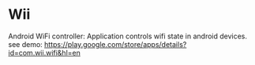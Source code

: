 Wii
===
Android WiFi controller:
Application controls wifi state in android devices.
see demo:
https://play.google.com/store/apps/details?id=com.wii.wifi&hl=en
